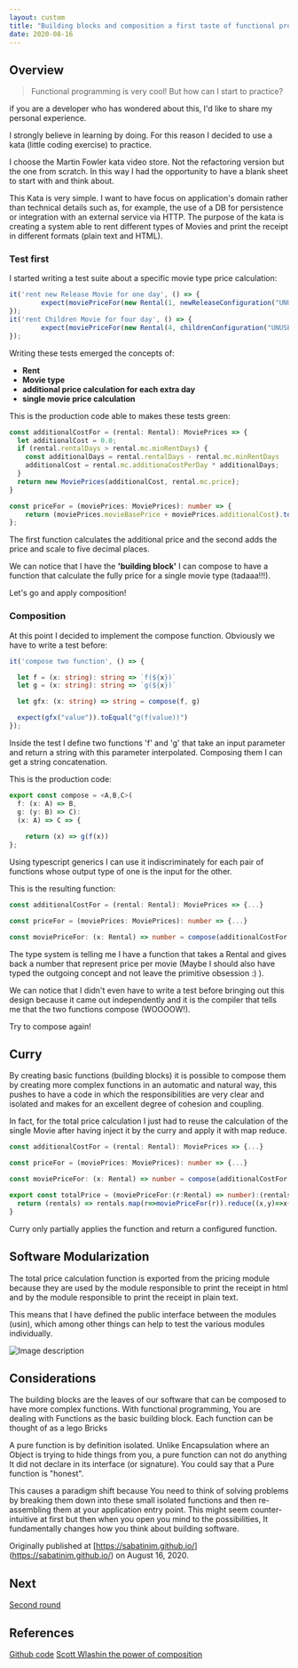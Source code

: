 ```yaml
---
layout: custom
title: "Building blocks and composition a first taste of functional programming"
date: 2020-08-16
---
```

## Overview

> Functional programming is very cool! But how can I start to practice?

if you are a developer who has wondered about this, I'd like to share my personal experience.

I strongly believe in learning by doing. For this reason I decided to use a kata (little coding exercise) to practice.

I choose the Martin Fowler kata video store. Not the refactoring version but the one from scratch. In this way I had the opportunity to have a blank sheet to start with and think about.

This Kata is very simple. I want to have focus on application's domain rather than technical details such as, for example, the use of a DB for persistence or integration with an external service via HTTP.
The purpose of the kata is creating a system able to rent different types of Movies and print the receipt in different formats (plain text and HTML).

### Test first
I started writing a test suite about a specific movie type price calculation:

``` typescript
it('rent new Release Movie for one day', () => {
        expect(moviePriceFor(new Rental(1, newReleaseConfiguration("UNUSED")))).toEqual(3.0)
});
it('rent Children Movie for four day', () => {
        expect(moviePriceFor(new Rental(4, childrenConfiguration("UNUSED")))).toEqual(3.0)
});
```
Writing these tests emerged the concepts of:
- **Rent**
- **Movie type**
- **additional price calculation for each extra day**
- **single movie price calculation**

This is the production code able to makes these tests green:

``` typescript
const additionalCostFor = (rental: Rental): MoviePrices => {
  let additionalCost = 0.0;
  if (rental.rentalDays > rental.mc.minRentDays) {
    const additionalDays = rental.rentalDays - rental.mc.minRentDays
    additionalCost = rental.mc.additionaCostPerDay * additionalDays;
  }
  return new MoviePrices(additionalCost, rental.mc.price);
}

const priceFor = (moviePrices: MoviePrices): number => {
    return (moviePrices.movieBasePrice + moviePrices.additionalCost).toPrecision(5) 
};
```
The first function calculates the additional price and the second adds the price and scale to five decimal places.

We can notice that I have the **'building block'** I can compose
to have a function that calculate the fully price for a single movie type (tadaaa!!!).

>
Let's go and apply composition!

### Composition
At this point I decided to implement the compose function. Obviously we have to write a test before:

``` typescript
it('compose two function', () => {

  let f = (x: string): string => `f(${x})`
  let g = (x: string): string => `g(${x})`

  let gfx: (x: string) => string = compose(f, g)

  expect(gfx("value")).toEqual("g(f(value))")
});
```
Inside the test I define two functions 'f' and 'g' that take an input parameter and return a string with this parameter interpolated.
Composing them I can get a string concatenation.

This is the production code:

``` typescript
export const compose = <A,B,C>(
  f: (x: A) => B,
  g: (y: B) => C):
  (x: A) => C => {
    
    return (x) => g(f(x))
};
```
Using typescript generics I can use it indiscriminately for each pair of functions whose output type of one is the input for the other.

This is the resulting function:

``` typescript
const additionalCostFor = (rental: Rental): MoviePrices => {...}

const priceFor = (moviePrices: MoviePrices): number => {...}

const moviePriceFor: (x: Rental) => number = compose(additionalCostFor, priceFor)
```
The type system is telling me I have a function that takes a Rental and gives back a number that represent price per movie (Maybe I should also have typed the outgoing concept and not leave the primitive obsession :) ).

We can notice that I didn't even have to write a test before bringing out this design because it came out independently and it is the compiler that tells me that the two functions compose (WOOOOW!).

>
Try to compose again!

## Curry
By creating basic functions (building blocks) it is possible to compose them by creating more complex functions in an automatic and natural way, this pushes to have a code in which the responsibilities are very clear and isolated and makes for an excellent degree of cohesion and coupling.

In fact, for the total price calculation I just had to reuse the calculation of the single Movie after having inject it by the curry and apply it with map reduce.

``` typescript
const additionalCostFor = (rental: Rental): MoviePrices => {...}

const priceFor = (moviePrices: MoviePrices): number => {...}

const moviePriceFor: (x: Rental) => number = compose(additionalCostFor, priceFor)

export const totalPrice = (moviePriceFor:(r:Rental) => number):(rentals:Rental[])=> number =>{
  return (rentals) => rentals.map(r=>moviePriceFor(r)).reduce((x,y)=>x+y);
}
```
Curry only partially applies the function and return a configured function.

## Software Modularization
The total price calculation function is exported from the pricing module because they are used by the module responsible to print the receipt in html and by the module responsible to print the receipt in plain text.

This means that I have defined the public interface between the modules (usin), which among other things can help to test the various modules individually.


![Image description](https://dev-to-uploads.s3.amazonaws.com/uploads/articles/dv1kpxtmcevjwufdqvv2.jpg)

## Considerations
The building blocks are the leaves of our software that can be composed to have more complex functions.
With functional programming, You are dealing with Functions as the basic building block. Each function can be thought of as a lego Bricks

A pure function is by definition isolated. Unlike Encapsulation where an Object is trying to hide things from you, a pure function can not do anything It did not declare in its interface (or signature). You could say that a Pure function is "honest".

This causes a paradigm shift because You need to think of solving problems by breaking them down into these small isolated functions and then re-assembling them at your application entry point.
This might seem counter-intuitive at first but then when you open you mind to the possibilities, It fundamentally changes how you think about building software.

Originally published at [https://sabatinim.github.io/] (https://sabatinim.github.io/) on August 16, 2020.

## Next
[Second round](https://dev.to/sabatinim/building-blocks-and-composition-2nd-round-c1i)

## References
[Github code](https://www.github.com/sabatinim/video-store-kata/tree/master/typescript)
[Scott Wlashin the power of composition](https://www.slideshare.net/mobile/ScottWlaschin/the-power-of-composition) 



